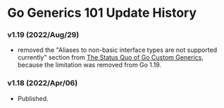 
# Go Generics 101 Update History 

### v1.19 (2022/Aug/29)

* removed the "Aliases to non-basic interface types are not supported currently" section from [The Status Quo of Go Custom Generics](https://go101.org/generics/888-the-status-quo-of-go-custom-generics.html), because the limitation was removed from Go 1.19.

### v1.18 (2022/Apr/06)

* Published.
